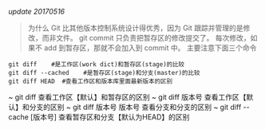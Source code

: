 *update 20170516*

> 为什么 Git 比其他版本控制系统设计得优秀，因为 Git 跟踪并管理的是修改，而非文件。
git commit 只负责把暂存区的修改提交了。
每次修改，如果不 add 到暂存区，那就不会加入到 commit 中。
主要注意下面三个命令
```gitbash
git diff    #是工作区(work dict)和暂存区(stage)的比较
git diff --cached    #是暂存区(stage)和分支(master)的比较
git diff HEAD  #查看工作区和版本库里面最新版本的区别
```
~ git diff 查看工作区【默认】和暂存区的区别
~ git diff 版本号 查看工作区【默认】和分支的区别
~ git diff 版本号 版本号 查看分支和分支的区别
~ git diff --cache [版本号] 查看暂存区和分支【默认为HEAD】的区别

